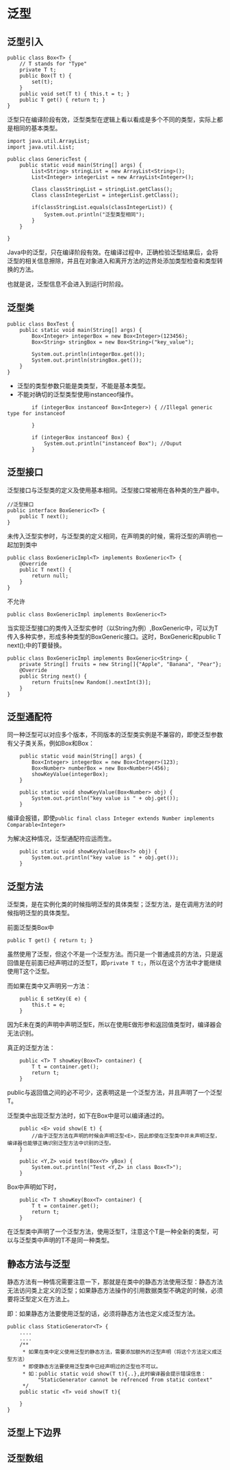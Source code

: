 # 泛型
## 泛型引入
```
public class Box<T> {
    // T stands for "Type"
    private T t;
    public Box(T t) {
        set(t);
    }
    public void set(T t) { this.t = t; }
    public T get() { return t; }
}
```
泛型只在编译阶段有效，泛型类型在逻辑上看以看成是多个不同的类型，实际上都是相同的基本类型。
```
import java.util.ArrayList;
import java.util.List;

public class GenericTest {
    public static void main(String[] args) {
        List<String> stringList = new ArrayList<String>();
        List<Integer> integerList = new ArrayList<Integer>();

        Class classStringList = stringList.getClass();
        Class classIntegerList = integerList.getClass();

        if(classStringList.equals(classIntegerList)) {
            System.out.println("泛型类型相同");
        }
    }

}
```
Java中的泛型，只在编译阶段有效。在编译过程中，正确检验泛型结果后，会将泛型的相关信息擦除，并且在对象进入和离开方法的边界处添加类型检查和类型转换的方法。

也就是说，泛型信息不会进入到运行时阶段。
## 泛型类
```
public class BoxTest {
    public static void main(String[] args) {
        Box<Integer> integerBox = new Box<Integer>(123456);
        Box<String> stringBox = new Box<String>("key_value");

        System.out.println(integerBox.get());
        System.out.println(stringBox.get());
    }
}
```
- 泛型的类型参数只能是类类型，不能是基本类型。
- 不能对确切的泛型类型使用instanceof操作。
```
        if (integerBox instanceof Box<Integer>) { //Illegal generic type for instanceof
            
        }
        
        if (integerBox instanceof Box) {
            System.out.println("instanceof Box"); //Ouput
        }
```
## 泛型接口
泛型接口与泛型类的定义及使用基本相同。泛型接口常被用在各种类的生产器中。
```
//泛型接口
public interface BoxGeneric<T> {
    public T next();
}
```
未传入泛型实参时，与泛型类的定义相同，在声明类的时候，需将泛型的声明也一起加到类中
```
public class BoxGenericImpl<T> implements BoxGeneric<T> {
    @Override
    public T next() {
        return null;
    }
}
```
不允许
```
public class BoxGenericImpl implements BoxGeneric<T>
```
当实现泛型接口的类传入泛型实参时（以String为例）,BoxGeneric<T>中，可以为T传入多种实参，形成多种类型的BoxGeneric接口。这时，BoxGeneric<T>和public T next();中的T要替换。
```
public class BoxGenericImpl implements BoxGeneric<String> {
    private String[] fruits = new String[]{"Apple", "Banana", "Pear"};
    @Override
    public String next() {
        return fruits[new Random().nextInt(3)];
    }
}
```

## 泛型通配符
同一种泛型可以对应多个版本，不同版本的泛型类实例是不兼容的，即使泛型参数有父子类关系，例如Box<Number>和Box<Integer>：
```
    public static void main(String[] args) {
        Box<Integer> integerBox = new Box<Integer>(123);
        Box<Number> numberBox = new Box<Number>(456);
        showKeyValue(integerBox);
    }
    
    public static void showKeyValue(Box<Number> obj) {
        System.out.println("key value is " + obj.get());
    }    
```
编译会报错，即使```public final class Integer extends Number implements Comparable<Integer>```

为解决这种情况，泛型通配符应运而生。
```
    public static void showKeyValue(Box<?> obj) {
        System.out.println("key value is " + obj.get());
    }    
```

## 泛型方法

泛型类，是在实例化类的时候指明泛型的具体类型；泛型方法，是在调用方法的时候指明泛型的具体类型。

前面泛型类Box<T>中
```
public T get() { return t; }
```
虽然使用了泛型，但这个不是一个泛型方法。而只是一个普通成员的方法，只是返回值是在前面已经声明过的泛型T，即```private T t;```，所以在这个方法中才能继续使用T这个泛型。

而如果在类中又声明另一方法： 
```
    public E setKey(E e) {
        this.t = e;
    }
```
因为E未在类的声明中声明泛型E，所以在使用E做形参和返回值类型时，编译器会无法识别。

真正的泛型方法：
```
    public <T> T showKey(Box<T> container) {
        T t = container.get();
        return t;
    }
```
public与返回值之间的<T>必不可少，这表明这是一个泛型方法，并且声明了一个泛型T。

泛型类中出现泛型方法时，如下在Box<T>中是可以编译通过的。
```
    public <E> void show(E t) {
        //由于泛型方法在声明的时候会声明泛型<E>，因此即使在泛型类中并未声明泛型，编译器也能够正确识别泛型方法中识别的泛型。
    }
    
    public <Y,Z> void test(Box<Y> yBox) {
        System.out.println("Test <Y,Z> in class Box<T>");
    }
```
Box<T>中声明如下时，
```
    public <T> T showKey(Box<T> container) {
        T t = container.get();
        return t;
    }
```
在泛型类中声明了一个泛型方法，使用泛型T，注意这个T是一种全新的类型，可以与泛型类中声明的T不是同一种类型。
## 静态方法与泛型
静态方法有一种情况需要注意一下，那就是在类中的静态方法使用泛型：静态方法无法访问类上定义的泛型；如果静态方法操作的引用数据类型不确定的时候，必须要将泛型定义在方法上。

即：如果静态方法要使用泛型的话，必须将静态方法也定义成泛型方法。
```
public class StaticGenerator<T> {
    ....
    ....
    /**
     * 如果在类中定义使用泛型的静态方法，需要添加额外的泛型声明（将这个方法定义成泛型方法）
     * 即使静态方法要使用泛型类中已经声明过的泛型也不可以。
     * 如：public static void show(T t){..},此时编译器会提示错误信息：
          "StaticGenerator cannot be refrenced from static context"
     */
    public static <T> void show(T t){

    }
}
```
## 泛型上下边界
## 泛型数组
